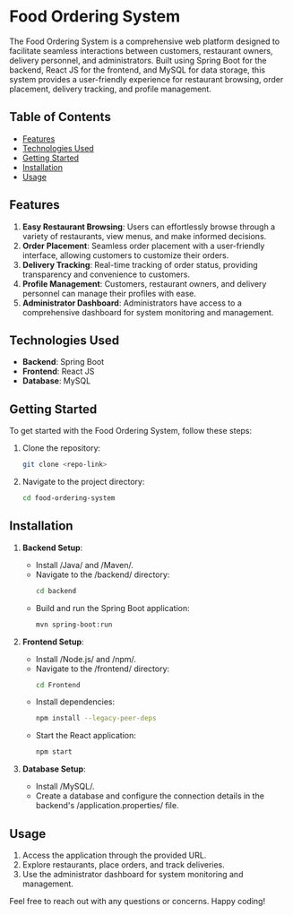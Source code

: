 # Food Ordering System

The Food Ordering System is a comprehensive web platform designed to facilitate seamless interactions between customers, restaurant owners, delivery personnel, and administrators. Built using Spring Boot for the backend, React JS for the frontend, and MySQL for data storage, this system provides a user-friendly experience for restaurant browsing, order placement, delivery tracking, and profile management.

## Table of Contents

- [Features](#features)
- [Technologies Used](#technologies-used)
- [Getting Started](#getting-started)
- [Installation](#installation)
- [Usage](#usage)

## Features

1. **Easy Restaurant Browsing**: Users can effortlessly browse through a variety of restaurants, view menus, and make informed decisions.
2. **Order Placement**: Seamless order placement with a user-friendly interface, allowing customers to customize their orders.
3. **Delivery Tracking**: Real-time tracking of order status, providing transparency and convenience to customers.
4. **Profile Management**: Customers, restaurant owners, and delivery personnel can manage their profiles with ease.
5. **Administrator Dashboard**: Administrators have access to a comprehensive dashboard for system monitoring and management.

## Technologies Used

- **Backend**: Spring Boot
- **Frontend**: React JS
- **Database**: MySQL

## Getting Started

To get started with the Food Ordering System, follow these steps:

1. Clone the repository:

   ```bash
   git clone <repo-link>
   ```

2. Navigate to the project directory:
   ```bash
   cd food-ordering-system
   ```

## Installation

1. **Backend Setup**:

   - Install /Java/ and /Maven/.
   - Navigate to the /backend/ directory:
     ```bash
     cd backend
     ```
   - Build and run the Spring Boot application:
     ```bash
     mvn spring-boot:run
     ```

2. **Frontend Setup**:

   - Install /Node.js/ and /npm/.
   - Navigate to the /frontend/ directory:
     ```bash
     cd Frontend
     ```
   - Install dependencies:
     ```bash
     npm install --legacy-peer-deps
     ```
   - Start the React application:
     ```bash
     npm start
     ```

3. **Database Setup**:
   - Install /MySQL/.
   - Create a database and configure the connection details in the backend's /application.properties/ file.

## Usage

1. Access the application through the provided URL.
2. Explore restaurants, place orders, and track deliveries.
3. Use the administrator dashboard for system monitoring and management.

Feel free to reach out with any questions or concerns. Happy coding!
